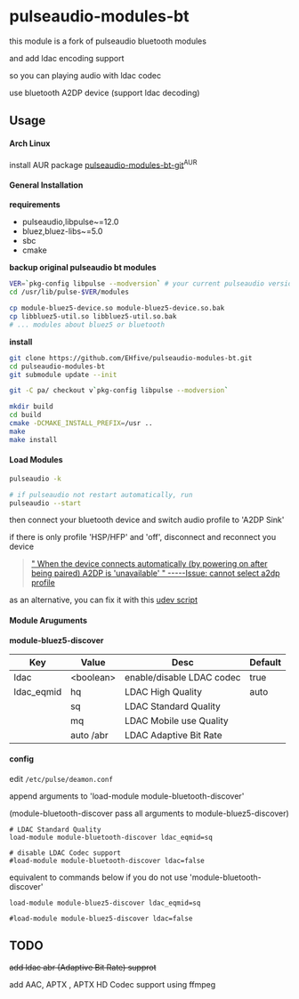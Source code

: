 # pulseaudio-modules-bt

this module is a fork of pulseaudio bluetooth modules

and add ldac encoding support

so you can playing audio with ldac codec

use bluetooth A2DP device (support ldac decoding)

## Usage
#### Arch Linux

install AUR package [pulseaudio-modules-bt-git](https://aur.archlinux.org/packages/pulseaudio-modules-bt-git/)<sup>AUR</sup>

#### General Installation

**requirements**

* pulseaudio,libpulse~=12.0
* bluez,bluez-libs~=5.0
* sbc
* cmake

**backup original pulseaudio bt modules**

```bash
VER=`pkg-config libpulse --modversion` # your current pulseaudio version
cd /usr/lib/pulse-$VER/modules

cp module-bluez5-device.so module-bluez5-device.so.bak
cp libbluez5-util.so libbluez5-util.so.bak
# ... modules about bluez5 or bluetooth
```

**install**

```bash
git clone https://github.com/EHfive/pulseaudio-modules-bt.git
cd pulseaudio-modules-bt
git submodule update --init

git -C pa/ checkout v`pkg-config libpulse --modversion`

mkdir build
cd build
cmake -DCMAKE_INSTALL_PREFIX=/usr ..
make
make install
```

#### Load Modules

```bash
pulseaudio -k

# if pulseaudio not restart automatically, run
pulseaudio --start
```

then connect your bluetooth device and switch audio profile to 'A2DP Sink'

if there is only profile 'HSP/HFP' and 'off', disconnect and reconnect you device

> [" When the device connects automatically (by powering on after being paired) A2DP is 'unavailable' "   -----Issue: cannot select a2dp profile](https://gitlab.freedesktop.org/pulseaudio/pulseaudio/issues/525)

as an alternative, you can fix it with this [udev script](https://gist.github.com/EHfive/c4f1218a75f95b076f0387403246de78)

#### Module Aruguments

**module-bluez5-discover**

|Key| Value|Desc |Default|
|---|---|---|---|
|ldac|\<boolean\>|enable/disable LDAC codec|true|
|ldac_eqmid|hq|LDAC High Quality|auto|
||sq|LDAC Standard Quality|
||mq|LDAC Mobile use Quality|
||auto /abr|LDAC Adaptive Bit Rate|

#### config

edit `/etc/pulse/deamon.conf`

append arguments to 'load-module module-bluetooth-discover'

(module-bluetooth-discover pass all arguments to module-bluez5-discover)

    # LDAC Standard Quality
    load-module module-bluetooth-discover ldac_eqmid=sq

    # disable LDAC Codec support
    #load-module module-bluetooth-discover ldac=false


equivalent to commands below if you do not use 'module-bluetooth-discover'

    load-module module-bluez5-discover ldac_eqmid=sq

    #load-module module-bluez5-discover ldac=false


## TODO

~~add ldac abr (Adaptive Bit Rate) supprot~~

add AAC, APTX , APTX HD Codec support using ffmpeg

